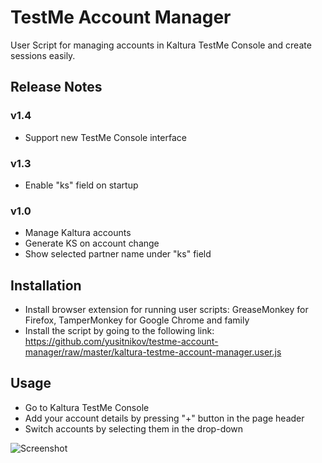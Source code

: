 # TestMe Account Manager
User Script for managing accounts in Kaltura TestMe Console and create sessions easily.

## Release Notes

### v1.4
- Support new TestMe Console interface

### v1.3
- Enable "ks" field on startup

### v1.0
- Manage Kaltura accounts
- Generate KS on account change
- Show selected partner name under "ks" field


## Installation
- Install browser extension for running user scripts: GreaseMonkey for Firefox, TamperMonkey for Google Chrome and family
- Install the script by going to the following link: https://github.com/yusitnikov/testme-account-manager/raw/master/kaltura-testme-account-manager.user.js

## Usage
- Go to Kaltura TestMe Console
- Add your account details by pressing "+" button in the page header
- Switch accounts by selecting them in the drop-down

![Screenshot](https://i.gyazo.com/cb3da10bba79f52f77bd954d2654108e.png)
